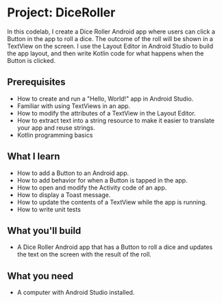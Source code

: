 Project: DiceRoller
==================================
In this codelab, I create a Dice Roller Android app where users can click a Button in the app to roll a dice. The outcome of the roll will be shown in a TextView on the screen.
I use the Layout Editor in Android Studio to build the app layout, and then write Kotlin code for what happens when the Button is clicked.

Prerequisites
-------------
- How to create and run a "Hello, World!" app in Android Studio.
- Familiar with using TextViews in an app.
- How to modify the attributes of a TextView in the Layout Editor.
- How to extract text into a string resource to make it easier to translate your app and reuse strings.
- Kotlin programming basics

What I learn
-----------------
- How to add a Button to an Android app.
- How to add behavior for when a Button is tapped in the app.
- How to open and modify the Activity code of an app.
- How to display a Toast message.
- How to update the contents of a TextView while the app is running.
- How to write unit tests

What you'll build
-----------------
- A Dice Roller Android app that has a Button to roll a dice and updates the text on the screen with the result of the roll.

What you need
-------------
- A computer with Android Studio installed.
